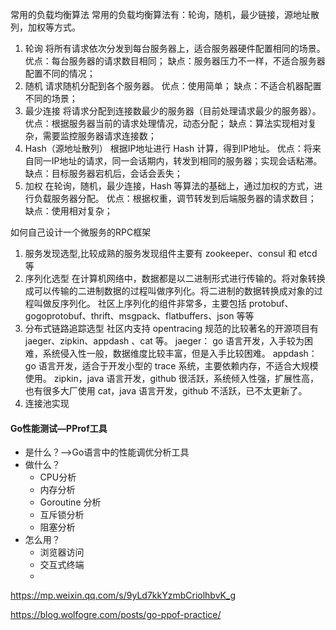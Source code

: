 常用的负载均衡算法
常用的负载均衡算法有：轮询，随机，最少链接，源地址散列，加权等方式。
1. 轮询 将所有请求依次分发到每台服务器上，适合服务器硬件配置相同的场景。 
   优点：每台服务器的请求数目相同； 
   缺点：服务器压力不一样，不适合服务器配置不同的情况；
2. 随机 请求随机分配到各个服务器。 
   优点：使用简单； 缺点：不适合机器配置不同的场景；
3. 最少连接 将请求分配到连接数最少的服务器（目前处理请求最少的服务器）。 
   优点：根据服务器当前的请求处理情况，动态分配； 
   缺点：算法实现相对复杂，需要监控服务器请求连接数；
4. Hash（源地址散列） 根据IP地址进行 Hash 计算，得到IP地址。 
   优点：将来自同一IP地址的请求，同一会话期内，转发到相同的服务器；实现会话粘滞。 
   缺点：目标服务器宕机后，会话会丢失；
5. 加权 在轮询，随机，最少连接，Hash 等算法的基础上，通过加权的方式，进行负载服务器分配。 
   优点：根据权重，调节转发到后端服务器的请求数目； 
   缺点：使用相对复杂；

如何自己设计一个微服务的RPC框架
1. 服务发现选型,比较成熟的服务发现组件主要有 zookeeper、consul 和 etcd 等
2. 序列化选型 在计算机网络中，数据都是以二进制形式进行传输的。将对象转换成可以传输的二进制数据的过程叫做序列化。将二进制的数据转换成对象的过程叫做反序列化。 社区上序列化的组件非常多，主要包括 protobuf、gogoprotobuf、thrift、msgpack、flatbuffers、json 等等
3. 分布式链路追踪选型 社区内支持 opentracing 规范的比较著名的开源项目有 jaeger、zipkin、appdash 、cat 等。 jaeger： go 语言开发，入手较为困难，系统侵入性一般，数据维度比较丰富，但是入手比较困难。 appdash：go 语言开发，适合于开发小型的 trace 系统，主要依赖内存，不适合大规模使用。 zipkin，java 语言开发，github 很活跃，系统倾入性强，扩展性高，也有很多大厂使用 cat，java 语言开发，github 不活跃，已不太更新了。
4. 连接池实现

#### Go性能测试—PProf工具

+ 是什么？—>Go语言中的性能调优分析工具
+ 做什么？
   + CPU分析
   + 内存分析
   + Goroutine 分析
   + 互斥锁分析
   + 阻塞分析
+ 怎么用？
   + 浏览器访问
   + 交互式终端
   +

https://mp.weixin.qq.com/s/9yLd7kkYzmbCriolhbvK_g

https://blog.wolfogre.com/posts/go-ppof-practice/
